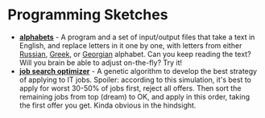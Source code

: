 # Programming Sketches

* **[alphabets](https://github.com/khakhalin/Sketches/tree/master/alphabets)** - A program and a set of input/output files that take a text in English, and replace letters in it one by one, with letters from either [Russian](https://github.com/khakhalin/Sketches/blob/master/alphabets/alice_out_russian.md), [Greek](https://github.com/khakhalin/Sketches/blob/master/alphabets/alice_out_greek.md), or [Georgian](https://github.com/khakhalin/Sketches/blob/master/alphabets/alice_out_georgian.md) alphabet. Can you keep reading the text? Will you brain be able to adjust on-the-fly? Try it!
* **[job search optimizer](https://github.com/khakhalin/Sketches/tree/master/job%20search%20optimizer)** - A genetic algorithm to develop the best strategy of applying to IT jobs. Spoiler: according to this simulation, it's best to apply for worst 30-50% of jobs first, reject all offers. Then sort the remaining jobs from top (dream) to OK, and apply in this order, taking the first offer you get. Kinda obvious in the hindsight.
